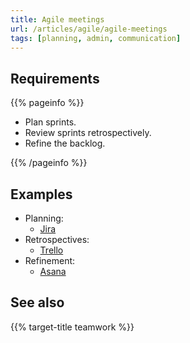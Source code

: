 ```yaml
---
title: Agile meetings
url: /articles/agile/agile-meetings
tags: [planning, admin, communication]
---
```


## Requirements

{{% pageinfo %}}

* Plan sprints.
* Review sprints retrospectively.
* Refine the backlog.

{{% /pageinfo %}}

## Examples

* Planning:
  * [Jira](https://www.atlassian.com/agile/scrum/sprint-planning)
* Retrospectives:
  * [Trello](https://trello.com)
* Refinement:
  * [Asana](https://asana.com/resources/backlog-refinement)

## See also

{{% target-title teamwork %}}
